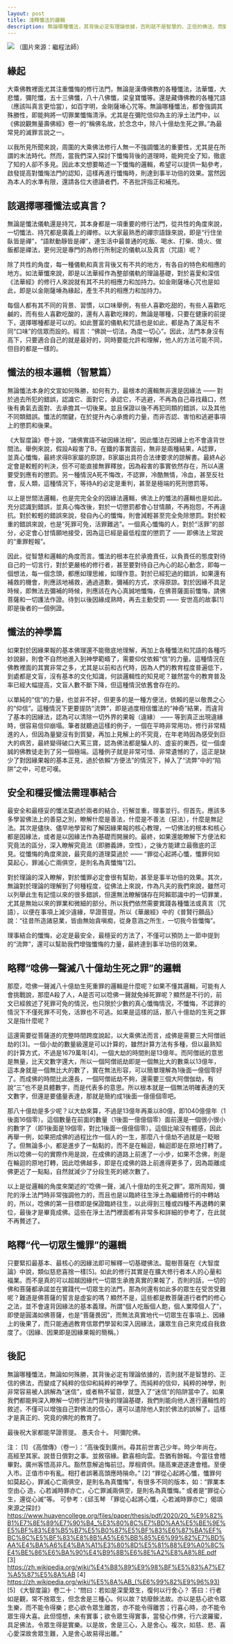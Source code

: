 ```yaml
---
layout: post
title: 淺釋懺法的邏輯
description: ​無論哪種懺法，其背後必定有理論依據，否則就不是智慧的、正信的佛法，而變成了純粹的信仰和神學了，後者很容易被人誤解為迷信。如果能夠深入瞭解其背後的理論，不僅能向他人進行邏輯性的敘述，遣除他人對於佛法的誤解，還可增強自己對佛法的信心。
---
```


![](../images/2022-06-08-12-10-22.png)
（圖片來源：繼程法師）

## 緣起

大乘佛教裡面尤其注重懺悔的修行法門，無論是漢傳佛教的各種懺法，法華懺，大悲懺，彌陀懺，五十三佛懺，八十八佛懺，梁皇寶懺等。還是藏傳佛教的各種咒語（應該叫真言更恰當），如百字明，金剛薩埵心咒等。無論哪種懺法，都會強調其殊勝性，即能夠將一切罪業懺悔清淨。尤其是在彌陀信仰為主的淨土法門中，以《佛說觀無量壽佛經》卷一的“稱佛名故，於念念中，除八十億劫生死之罪。”為最常見的滅罪言說之一。

以我所見所聞來說，周圍的大乘佛法修行人無一不強調懺法的重要性，尤其是在所謂的末法時代。然而，當我們深入探討下懺悔背後的道理時，能夠完全了知，徹底了知的人卻不多見。因此本文想要略述一下懺悔的邏輯，希望可以提供一點參考，啟發提高對懺悔法門的認知，這樣再進行懺悔時，則達到事半功倍的效果。當然因為本人的水準有限，還請各位大德讀者們，不吝批評指正和補充。

## 該選擇哪種懺法或真言？

無論是懺法儀軌還是持咒，其本身都是一項重要的修行法門，從共性的角度來說，一切懺法、持咒都是廣義上的禪修。以大家最熟悉的禪宗語錄來說，即是“行住坐臥皆是禪”，“語默動靜皆是禪”，連生活中最普通的吃飯、喝水、打柴、燒火、做飯都是禪法，更何況是專門的為修行所制定的儀軌以及真言（咒語）呢？

除了共性的角度，每一種儀軌和真言背後又有不共的地方，有各自的特色和相應的地方。如法華懺來說，即是以法華經作為整部儀軌的理論基礎，對於喜愛和深信《法華經》的修行人來說就有其不共的相應力和加持力。如金剛薩埵心咒也是如此，即是以金剛薩埵為緣起，產生不共的相應力和加持力。

每個人都有其不同的背景、習慣，以口味舉例，有些人喜歡吃甜的，有些人喜歡吃鹹的，而有些人喜歡吃酸的，還有人喜歡吃辣的，無論是哪種，只要在健康的前提下，選擇哪種都是可以的。如此豐富的儀軌和咒語也是如此，都是為了滿足有不同“口味”的信眾而設的。經言：“佛說一切法，為度一切心”。因此，法門本身沒有高下，只要適合自己的就是最好的，同時要能允許和理解，他人的方法可能不同，但目的都是一樣的。

## 懺法的根本邏輯（智慧篇）

無論懺法本身的文宣如何殊勝，如何有力，最根本的邏輯無非還是因緣法 —— 對於過去所犯的錯誤，認識它、面對它，承認它，不逃避，不再為自己尋找藉口，然後有勇氣去面對、去承擔其一切後果。並且保證以後不再犯同類的錯誤，以及其他不同類錯誤。懺法的關鍵，在於提升內心承擔的力量，而非否認、害怕和逃避事項上的懲罰和後果。

《大智度論》卷十說，“諸佛實語不破因緣法相”。因此懺法在因緣上也不會違背世間法。舉例來說，假設A殺害了B，在鐵的事實面前，無非是兩種結果，A認罪，並真心懺悔，最終求得B家屬的原諒，B家屬出具符合法律要求的諒解書。最終A必定會是較輕的判決，但不可能直接無罪釋放，因為殺害的事實依然存在，所以A還要受到應有的懲罰。另一種情況A死不悔改，不認罪，冷酷無情，冷血，甚至反社會，反人類，這種情況下，等待A的必定是重判，甚至是極端的死刑懲罰等。

以上是世間法邏輯，也是完完全全的因緣法邏輯，佛法上的懺法的邏輯也是如此。充分認識到錯誤，並真心悔改後，對於一切懲罰都會心甘情願，不再抱怨，不再違抗。對於較輕的錯誤來說，發自內心的懺悔，則會減輕甚至完全免除懲罰。對於較重的錯誤來說，也是“死罪可免，活罪難逃”。一個真心懺悔的人，對於“活罪”的部分，必定會心甘情願地接受，因為這已經是最低程度的懲罰了 —— 即佛法上常說的“重罪輕報”。

因此，從智慧和邏輯的角度而言。懺法的根本在於承擔責任，以負責任的態度對待自己的一切言行，對於更嚴格的修行者，甚至要對待自己內心的起心動念，即每一個想法，每一個念頭，都應如理思維，如理作意。對於已經犯過的錯誤，如果還有補救的機會，則應該地補救，通過道歉，彌補的方式，求得原諒。對於因緣不具足時候，即無法去彌補的時候，則應該在內心真誠地懺悔，在佛菩薩面前懺悔，請佛菩薩和一切護法作證。待到以後因緣成熟時，再去主動受罰 —— 安世高的故事[1]即是後者的一個例證。

## 懺法的神學篇

如果對於因緣果報的基本佛理還不能徹底地理解，再加上各種懺法和咒語的各種巧妙說辭，則會不自然地進入到神學範疇了，需要仰仗依賴“信”的力量。這種情況在佛教裡面的其實非常之多，尤其是以前和古代時，因為人們的教育程度普遍低下，到處都是文盲，沒有基本的文化知識，何談邏輯性的知見呢？雖然當今的教育普及率已經大幅提高，文盲人數不斷下降，但這種情況依舊會存在的。

以單純的“信”的力量，也並非不好，但更多的是一種方便法，依賴的是以敬畏之心的“仰信”。這種情況下更要提防“流弊”，即是過度相信懺法的“神奇”結果，而違背了基本的因緣法，認為可以清除一切外界的果報（違緣） —— 等到真正出現違緣時，很容易信仰崩塌。筆者就聽過這樣的例子，一個在平時非常用功，修行非常精進的人，但因為量變沒有到質變，再加上見解上的不究竟，在年老時因為感受到巨大的病苦，最終變得破口大罵三寶，認為佛法都是騙人的、虛妄的東西，從一個虔誠的佛教徒走到了另一個極端。這種例子就是非常可惜、非常遺憾的了，這正是缺少了對因緣果報的基本正見，過於依賴“方便法”的情況下，掉入了“流弊”中的“陷阱”之中，可悲可嘆。

## 安全和穩妥懺法需理事結合

最安全和最穩妥的懺法莫過於兩者的結合，行解並重，理事並行。但首先，應該多多學習佛法上的善惡之別，瞭解什麼是善法，什麼是不善法（惡法），什麼是無記法。其次是儘快、儘早地學習和了解因緣果報的核心教理，一切佛法的根本和核心都是因緣法，或者是以因緣法作為基礎而開展的。最終，如果還能瞭解下方便法和究竟法的區分，深入瞭解究竟法（即勝義諦，空性），之後方能建立最徹底的正見。從懺悔的角度來說，最究竟的道理莫過於 —— “罪從心起將心懺，懺罪何如莫起心，罪滅心亡兩俱空，是則名為真懺悔”[2]。

對於理論的深入瞭解，對於懺罪必定會很有幫助，甚至是事半功倍的效果。其次，無論對於理論的理解到了何種程度，從佛法上來說，作為凡夫的我們來說，雖然可以列舉此生有記憶以來的很多錯誤，但還無法瞭解儲存在阿賴耶識中的一切罪業，尤其是無始以來的罪業和微細的部分。所以我們依然需要實踐各種懺法或真言（咒語），以便在事項上減少違緣，早證菩提。所以《華嚴經》中的《普賢行願品》說：“往昔所造諸惡業，皆由無始貪嗔痴，從身意涵之所生，一切我今皆懺悔”。

理事結合的懺悔，必定是最安全，最穩妥的方法了，不僅可以預防上一節中提到的“流弊”，還可以幫助我們增強懺悔的力量，最終達到事半功倍的效果。

## 略釋“唸佛一聲滅八十億劫生死之罪”的邏輯

那麼，唸佛一聲滅八十億劫生死重罪的邏輯是什麼呢？如果不懂其邏輯，可能有人會挑戰說，那麼A殺了人，A是否可以唸佛一聲就免掉死罪呢？顯然是不行的，前文已經敘述了死罪可免的情況，也只限於少數的真心懺悔情況，不懺悔，不認罪的情況下不僅死罪不可免，活罪也不可逃。如果是這樣的話，那八十億劫的生死之罪又是指什麼呢？

這還需要從菩薩道的完整時間跨度說起，以大乘佛法而言，成佛是需要三大阿僧祇劫的[3]。一個小劫的數量級還是可以計算的，雖然計算方法有多種，但以最熟知的計算方式，不過是1679萬年[4]，一個大劫的時間則是13億年。而阿僧祇的意思是無量，比天文數字還大，所以一個阿僧祇劫即是一個無比大的數乘以13億年，這本身就是一個無比大的數了，實在無法形容，可以簡單理解為1後面一億個零好了。而成佛的時間比此還長，一個阿僧祇劫不夠，還需要三個大阿僧伽劫，有說“三”也不是具體數字，而是代表多的意思。所以根本就是一個無法明確表達的天文數字，但還是要儘量表達，那就是簡約成1後面一億億個零吧。

那八十億劫是多少呢？以大劫來算，不過是13億年再乘以80億，即1040億億年（1後面16個零）。這個數量在前面的數量（1後面一億億個零）面前還是一個很小很小的數字了（即1後面是19個零，對比1後面一億億個零）。這個比喻沒有體感，因此再舉一例，如果把成佛的過程比作一個人的一生，那麼八十億劫不過就是一眨眼了。但無論多小，都是進步了一點點的，而不是在輪迴，輪迴即是在原地打轉了。所以唸佛一句的實際作用是說，在成佛的道路上前進了一小步，如果不念佛，則是在輪迴的原地打轉，因此唸佛越多，即是在成佛的路上前進得更多了，因為距離成佛更近了一點點，自然就減少了分段生死的總次數了。

以上是從邏輯的角度來闡述的“唸佛一聲，滅八十億劫的生死之罪”。眾所周知，彌陀的淨土法門時非常強調他力的，而且也是以臨終往生淨土為繼續修行的中轉站的，所以，唸佛的第一目標即是保證臨終往生，以此得到三種或四種不再退轉的果位，最後才是畢竟成佛。這些在淨土法門裡面都有非常多和詳細的參考了，在此就不再贅述了。

## 略釋“代一切眾生懺罪”的邏輯

只要緊扣最基本、最核心的因緣法即可解釋一切基礎佛法。龍樹菩薩在《大智度論》中說，類似慈悲喜捨一樣[5]。如此的修行其實是在擴大修行者本人的心量和福業。而不是真的可以超越因緣代一切眾生承擔真實的果報了，否則的話，一切的佛和菩薩都承諾並在實踐代一切眾生的法門，那為何還有如此多的眾生在受苦受難呢？難道是佛菩薩的誓言是虛妄的嗎？顯然不是，這些都是教菩薩道行者們的修心之法，並不會違背因緣法的基本義理。所謂“個人吃飯個人飽，個人業障個人了”，即使是圓滿如佛菩薩，也是“菩薩畏因”，而無法真實地代一切眾生在事項上、因緣上的後果了，而只能通過教育信眾們學習和深入因緣法，讓眾生自己來完成自我救度了。（因緣、因果即是因緣果報的簡稱。）

## 後記

無論哪種懺法，無論如何殊勝，其背後必定有理論依據的，否則就不是智慧的、正信的佛法，而變成了純粹的信仰和純粹的神學了。而純粹的信仰，純粹的神學，則非常容易被人誤解為“迷信”，或者稍不留意，就墮入了“迷信”的陷阱當中了。如果我們都能夠深入瞭解一切修行法門背後的理論基礎，我們則能向他人進行邏輯性的敘述，不僅可以增強自己對佛法的信心，還可以遣除他人對於佛法的誤解了。這樣才是真正的、究竟的佛陀的教育了。

最後祝大家都能早證菩提。
愚夫合十。
阿彌陀佛。

注：
[1] 《高僧傳》（卷一）：“高後復到廣州。尋其前世害己少年。時少年尚在。高經至其家。說昔日償對之事。並敘宿緣。歡喜相向雲。吾猶有餘報。今當往會稽畢對。廣州客悟高非凡。豁然意解追悔前愆。厚相資供。隨高東遊遂達會稽。至便入市。正值市中有亂。相打者誤著高頭應時隕命。”
[2] “罪從心起將心懺，懺罪何如莫起心，罪滅心亡兩俱空，是則名為真懺悔”，有很多不同的版本，如：“罪業本空由心
造，心若滅時罪亦亡，心亡罪滅兩俱空，是則名為真懺悔。” 或者是“罪從心生，還從心滅”等。 可參考：《邱玉琴 「罪從心起將心懺，心若滅時罪亦亡」偈頌來源之探討》 https://www.huayencollege.org/files/paper/thesis/pdf/2020/20_%E9%82%B1%E7%8E%89%E7%90%B4_%E3%80%8C%E7%BD%AA%E5%BE%9E%E5%BF%83%E8%B5%B7%E5%B0%87%E5%BF%83%E6%87%BA%EF%BC%8C%E5%BF%83%E8%8B%A5%E6%BB%85%E6%99%82%E7%BD%AA%E4%BA%A6%E4%BA%A1%E3%80%8D%E5%81%88%E9%A0%8C%E4%BE%86%E6%BA%90%E4%B9%8B%E6%8E%A2%E8%A8%8E.pdf 
[3] https://zh.wikipedia.org/wiki/%E4%B8%89%E9%98%BF%E5%83%A7%E7%A5%87%E5%8A%AB
[4] https://zh.wikipedia.org/wiki/%E5%8A%AB_(%E6%99%82%E9%96%93)
[5] 《大智度論》卷二十：“問曰：若如是深愛眾生，復何以行舍心？
答曰：行者如是觀，常不捨眾生，但念舍是三種心。何以故？妨廢餘法故。亦以是慈心欲令眾生樂，而不能令得樂；悲心欲令眾生離苦，亦不能令得離苦；行喜心時，亦不能令眾生得大喜。此但憶想，未有實事；欲令眾生得實事，當發心作佛，行六波羅蜜，具足佛法，令眾生得是實樂。以是故，舍是三心，入是舍心。複次，如慈、悲、喜心愛深故舍眾生難，入是舍心故易得出離。”

